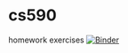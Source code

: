 # cs590
homework exercises
[![Binder](https://mybinder.org/badge_logo.svg)](https://mybinder.org/v2/gh/smmciver/cs590/R)
